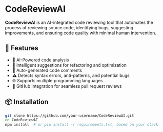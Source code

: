 # CodeReviewAI

**CodeReviewAI** is an AI-integrated code reviewing tool that automates the process of reviewing source code, identifying bugs, suggesting improvements, and ensuring code quality with minimal human intervention.

## 🚀 Features

- 🤖 AI-Powered code analysis
- 🧠 Intelligent suggestions for refactoring and optimization
- 📝 Auto-generated code comments
- ⚠️ Detects syntax errors, anti-patterns, and potential bugs
- 🌐 Supports multiple programming languages
- 🔗 GitHub integration for seamless pull request reviews

## 📦 Installation

```bash
git clone https://github.com/your-username/CodeReviewAI.git
cd CodeReviewAI
npm install  # or pip install -r requirements.txt, based on your stack
